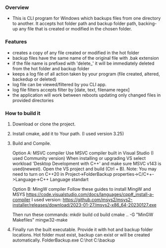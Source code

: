  ### Overview
- This is CLI program for Windows which backups files from one directory to another. It accepts hot folder path and backup folder path, backing-up any file that is created or modified in the chosen folder.  

### Features
- creates a copy of any file created or modified in the hot folder   
- backup files have the same name of the original file with .bak extension   
- if the file name is prefixed with 'delete_' it will be immediately deleted from the hot folder and backup folder      
- keeps a log file of all action taken by your program (file created, altered, backedup or deleted)   
- log file can be viewed/filtered by you CLI app.   
- log file filters accepts filter by [date, text, filename regex]   
- the application will work between reboots updating only changed files in provided directories 

### How to build it

1. Download or clone the project.

2. Install cmake, add it to Your path. (I used version 3.25)

3.  Build and Compile.

    Option A: MSVC compiler
    Use MSVC compiler built in Visual Studio (I used Community version)
    When installing or upgrading VS select workload 'Desktop Development with C++' and make sure MSVC v143 is used(newest).
    Open the VS project and build (Ctrl + B).
    Note: You may need to turn on C++20 in Project->FolderBackup properties->C/C++->Language->C++ Language standart


    Option B: MingW compiler
    Follow these guides to install MingW and MSYS
    https://code.visualstudio.com/docs/languages/cpp#_install-a-compiler
    I used version: https://github.com/msys2/msys2-installer/releases/download/2023-01-27/msys2-x86_64-20230127.exe

    Then run these commands:
    mkdir build
    cd build
    cmake .. -G "MinGW Makefiles"
    mingw32-make

4.  Finally run the built executable. Provide it with hot and backup folder locations. 
    Hot folder must exist, backup can exist or will be created automatically.
    FolderBackup.exe C:\hot C:\backup